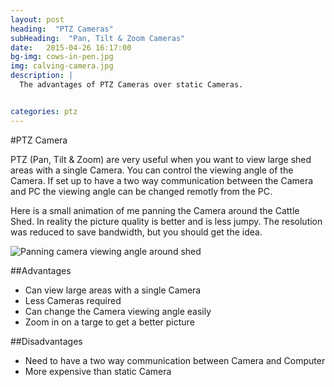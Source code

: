 ```yaml
---
layout: post
heading:  "PTZ Cameras"
subHeading:  "Pan, Tilt & Zoom Cameras"
date:   2015-04-26 16:17:00
bg-img: cows-in-pen.jpg
img: calving-camera.jpg
description: |
  The advantages of PTZ Cameras over static Cameras.


categories: ptz
---
```


#PTZ Camera

PTZ (Pan, Tilt & Zoom) are very useful when you want to view large shed areas with a single Camera. You can control the viewing angle of the Camera. If set up to have a two way communication between the Camera and PC the viewing angle can be changed remotly from the PC.

Here is a small animation of me panning the Camera around the Cattle Shed. In reality the picture quality is better and is less jumpy. The resolution was reduced to save bandwidth, but you should get the idea.


<img src="{{site.baseurl}}/img/pan-camera-around.gif" alt="Panning camera viewing angle around shed">


##Advantages
- Can view large areas with a single Camera
- Less Cameras required
- Can change the Camera viewing angle easily
- Zoom in on a targe to get a better picture

##Disadvantages
- Need to have a two way communication between Camera and Computer
- More expensive than static Camera

